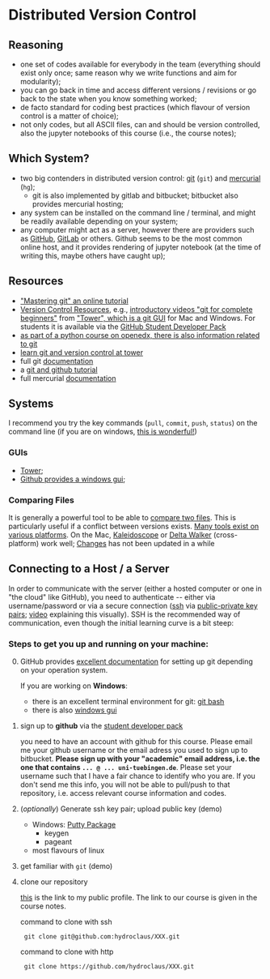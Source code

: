 # Distributed Version Control

## Reasoning

- one set of codes available for everybody in the team (everything should exist only once; same reason why we write functions and aim for modularity);
- you can go back in time and access different versions / revisions or go back to the state when you know something worked;
- de facto standard for coding best practices (which flavour of version control is a matter of choice);
- not only codes, but all ASCII files, can and should be version controlled, also the jupyter notebooks of this course (i.e., the course notes);


## Which System?

- two big contenders in distributed version control: [git](https://git-scm.com) (`git`) and [mercurial](https://www.mercurial-scm.org) (`hg`);
	- git is also implemented by gitlab and bitbucket; bitbucket also provides mercurial hosting;
- any system can be installed on the command line / terminal, and might be readily available depending on your system;
- any computer might act as a server, however there are providers such as [GitHub](https://github.com), [GitLab](https://about.gitlab.com) or others. Github seems to be the most common online host, and it provides rendering of jupyter notebook (at the time of writing this, maybe others have caught up);

## Resources

- ["Mastering git" an online tutorial](https://thoughtbot.com/upcase/mastering-git)
- [Version Control Resources](https://www.git-tower.com/learn/), e.g., [introductory videos "git for complete beginners"](https://www.git-tower.com/learn/git/videos/) from ["Tower", which is a git GUI](https://www.git-tower.com/) for Mac and Windows. For students it is available via the [GitHub Student Developer Pack][github_student]
- [as part of a python course on openedx, there is also information related to git](https://openedx.seas.gwu.edu/courses/course-v1:MAE+MAE6286+2017/courseware/9db220161df94f3a80e44ee70974a17a/8ed5f5580eab45618106f900b8d059f8/)
- [learn git and version control at tower](https://www.git-tower.com/learn/git/ebook/en/command-line/remote-repositories/integrating-remote-changes#start)
- full git [documentation][git_doc]
- a [git and github tutorial][git_github_tutorial]
- full mercurial [documentation][hg_doc]

## Systems
I recommend you try the key commands (`pull`, `commit`, `push`, `status`) on the command line (if you are on windows, [this is wonderful!](https://gitforwindows.org)) 

### GUIs
- [Tower](https://www.git-tower.com/);
- [Github provides a windows gui][github_win_desktop];

### Comparing Files
It is generally a powerful tool to be able to [compare two files](https://en.wikipedia.org/wiki/File_comparison). This is particularly useful if a conflict between versions exists. [Many tools exist on various platforms](https://en.wikipedia.org/wiki/Comparison_of_file_comparison_tools). On the Mac, [Kaleidoscope](https://kaleidoscope.app) or [Delta Walker](https://www.deltawalker.com) (cross-platform) work well; [Changes](https://changesapp.com) has not been updated in a while


## Connecting to a Host / a Server
In order to communicate with the server (either a hosted computer or one in "the cloud" like GitHub), you need to authenticate -- either via username/password or via a secure connection ([ssh][ssh] via [public-private key pairs](https://en.wikipedia.org/wiki/Public-key_cryptography); [video](https://www.youtube.com/watch?v=YEBfamv-_do) explaining this visually). SSH is the recommended way of communication, even though the initial learning curve is a bit steep:


### Steps to get you up and running on your machine:

0. GitHub provides [excellent documentation][github_setting_up] for setting up git depending on your operation system.

    If you are working on __Windows__:

    - there is an excellent terminal environment for git: [git bash][git_bash]
    - there is also [windows gui][github_win_desktop]

1. sign up to **github** via the [student developer pack][github_student]
   
    you need to have an account with github for this course. Please email me your github username or the email adress you used to sign up to bitbucket. __Please sign up with your "academic" email address, i.e. the one that contains `... @ ... uni-tuebingen.de`__. Please set your username such that I have a fair chance to identify who you are. If you don't send me this info, you will not be able to pull/push to that repository, i.e. access relevant course information and codes.   
2. (*optionally*) Generate ssh key pair; upload public key (demo)

    - Windows: [Putty Package](https://www.chiark.greenend.org.uk/~sgtatham/putty/latest.html)
        - keygen
        - pageant
    - most flavours of linux
        
3. get familiar with `git` (demo)
4. clone our repository

    [this][our_repo] is the link to my public profile. The link to our course is given in the course notes.

    
 
    command to clone with ssh

        git clone git@github.com:hydroclaus/XXX.git
        
    command to clone with http
    
        git clone https://github.com/hydroclaus/XXX.git
    
    



[our_repo]: https://github.com/hydroclaus/
[hg_doc]: http://hgbook.red-bean.com/read/
[bibu_ssh]: https://confluence.atlassian.com/bitbucket/set-up-ssh-for-mercurial-728138122.html
[ssh]: https://en.wikipedia.org/wiki/Secure_Shell
[github_ssh]: https://help.github.com/articles/connecting-to-github-with-ssh/
[github_student]: https://education.github.com/pack
[github_win_desktop]: https://desktop.github.com/
[github_setting_up]: https://help.github.com/articles/set-up-git/#platform-mac
[git_bash]: https://git-for-windows.github.io/
[git_doc]: https://git-scm.com/docs
[git_github_tutorial]: https://realpython.com/python-git-github-intro/